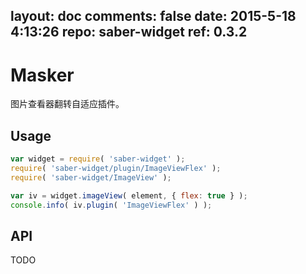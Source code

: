 layout: doc
comments: false
date: 2015-5-18 4:13:26
repo: saber-widget
ref: 0.3.2
---

# Masker

图片查看器翻转自适应插件。


## Usage

``` javascript
var widget = require( 'saber-widget' );
require( 'saber-widget/plugin/ImageViewFlex' );
require( 'saber-widget/ImageView' );

var iv = widget.imageView( element, { flex: true } );
console.info( iv.plugin( 'ImageViewFlex' ) );
```

## API

TODO

